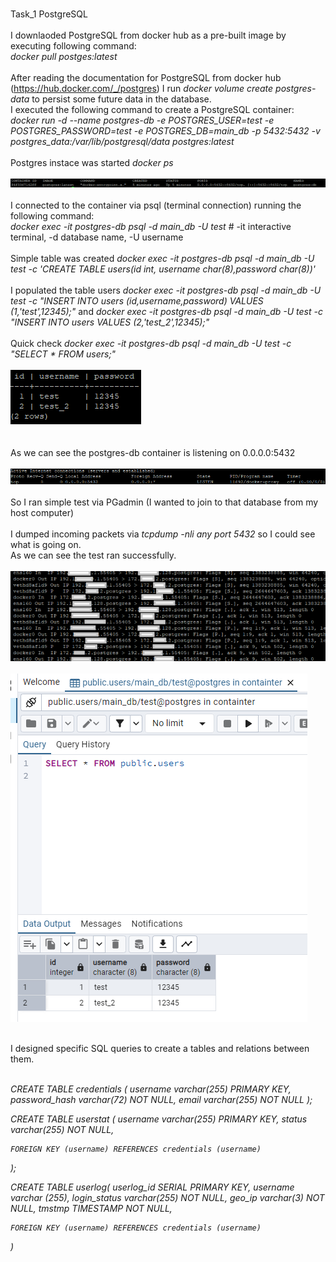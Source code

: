 <br>Task_1 PostgreSQL
<br>
<br>I downlaoded PostgreSQL from docker hub as a pre-built image by executing following command:
<br><i> docker pull postges:latest</i>
<br>
<br> After reading the documentation for PostgreSQL from docker hub (https://hub.docker.com/_/postgres) I run <i>docker volume create postgres-data </i> to persist some future data in the database.
<br> I executed the following command to create a PostgreSQL container:
<br> <i>docker run -d --name postgres-db -e POSTGRES_USER=test -e POSTGRES_PASSWORD=test -e POSTGRES_DB=main_db -p 5432:5432 -v postgres_data:/var/lib/postgresql/data postgres:latest </i>
<br>
<br> Postgres instace was started <i> docker ps </i>
<br>
<br> ![alt text](images/image.png)
<br>
<br> I connected to the container via psql (terminal connection) running the following command:
<br> <i> docker exec -it postgres-db psql -d main_db -U test </i> # -it interactive terminal, -d database name, -U username
<br>
<br> Simple table was created <i> docker exec -it postgres-db psql -d main_db -U test -c 'CREATE TABLE users(id int, username char(8),password char(8))' </i>
<br> 
<br> I populated the table users <i> docker exec -it postgres-db psql -d main_db -U test -c "INSERT INTO users (id,username,password) VALUES (1,'test',12345);" </i> and <i> docker exec -it postgres-db psql -d main_db -U test -c "INSERT INTO users VALUES (2,'test_2',12345);" </i>
<br>
<br> Quick check <i>  docker exec -it postgres-db psql -d main_db -U test -c "SELECT * FROM users;" </i>
<br>
<br> ![alt text](images/image-4.png)
<br>
<br>
<br> As we can see the postgres-db container is listening on 0.0.0.0:5432
<br>
<br>![alt text](images/image-2.png)
<br>
<br> So I ran simple test via PGadmin (I wanted to join to that database from my host computer)
<br>
<br> I dumped incoming packets via <i> tcpdump -nli any port 5432 </i> so I could see what is going on.
<br> As we can see the test ran successfully.
<br>
<br>![alt text](images/image-6.png)
<br>
<br> ![alt text](images/image-5.png)
<br>

</br> I designed specific SQL queries to create a tables and relations between them.

<br> <i> CREATE TABLE credentials (
	username varchar(255) PRIMARY KEY,
	password_hash varchar(72) NOT NULL,
	email varchar(255) NOT NULL
);

CREATE TABLE userstat (
	username varchar(255) PRIMARY KEY,
	status varchar(255) NOT NULL,

	FOREIGN KEY (username) REFERENCES credentials (username)
);

CREATE TABLE userlog(
	userlog_id SERIAL PRIMARY KEY,
	username varchar (255),
	login_status varchar(255) NOT NULL,
	geo_ip varchar(3) NOT NULL,
	tmstmp TIMESTAMP NOT NULL,

	FOREIGN KEY (username) REFERENCES credentials (username)
) </i>
</br>